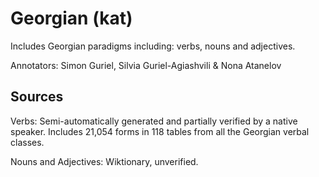 # Georgian (kat)

Includes Georgian paradigms including: verbs, nouns and adjectives.

Annotators: Simon Guriel, Silvia Guriel-Agiashvili & Nona Atanelov


## Sources
Verbs: Semi-automatically generated and partially verified by a native speaker. Includes 21,054 forms in 118 tables from all the Georgian verbal classes. 

Nouns and Adjectives: Wiktionary, unverified.
